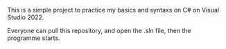 This is a simple project to practice my basics and syntaxs on C# on Visual Studio 2022.

Everyone can pull this repository, and open the .sln file, then the programme starts.
